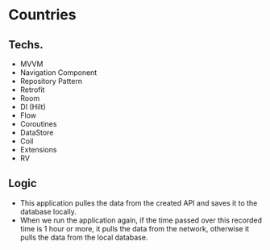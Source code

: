 # Countries

## Techs.

- MVVM
- Navigation Component  
- Repository Pattern
- Retrofit
- Room
- DI (Hilt)
- Flow
- Coroutines
- DataStore
- Coil
- Extensions
- RV

## Logic

 + This application pulles the data from the created API and saves it to the database locally.
 + When we run the application again, if the time passed over this recorded time is 1 hour or more,
    it pulls the data from the network, otherwise it pulls the data from the local database.
